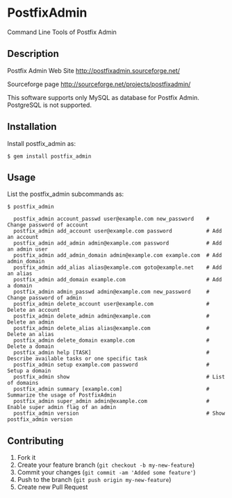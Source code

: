 # PostfixAdmin

Command Line Tools of Postfix Admin

## Description

Postfix Admin Web Site http://postfixadmin.sourceforge.net/

Sourceforge page http://sourceforge.net/projects/postfixadmin/

This software supports only MySQL as database for Postfix Admin.
PostgreSQL is not supported.

## Installation

Install postfix_admin as:

    $ gem install postfix_admin

## Usage

List the postfix_admin subcommands as:

    $ postfix_admin

```
  postfix_admin account_passwd user@example.com new_password    # Change password of account
  postfix_admin add_account user@example.com password           # Add an account
  postfix_admin add_admin admin@example.com password            # Add an admin user
  postfix_admin add_admin_domain admin@example.com example.com  # Add admin_domain
  postfix_admin add_alias alias@example.com goto@example.net    # Add an alias
  postfix_admin add_domain example.com                          # Add a domain
  postfix_admin admin_passwd admin@example.com new_password     # Change password of admin
  postfix_admin delete_account user@example.com                 # Delete an account
  postfix_admin delete_admin admin@example.com                  # Delete an admin
  postfix_admin delete_alias alias@example.com                  # Delete an alias
  postfix_admin delete_domain example.com                       # Delete a domain
  postfix_admin help [TASK]                                     # Describe available tasks or one specific task
  postfix_admin setup example.com password                      # Setup a domain
  postfix_admin show                                            # List of domains
  postfix_admin summary [example.com]                           # Summarize the usage of PostfixAdmin
  postfix_admin super_admin admin@example.com                   # Enable super admin flag of an admin
  postfix_admin version                                         # Show postfix_admin version
```

## Contributing

1. Fork it
2. Create your feature branch (`git checkout -b my-new-feature`)
3. Commit your changes (`git commit -am 'Added some feature'`)
4. Push to the branch (`git push origin my-new-feature`)
5. Create new Pull Request
